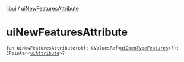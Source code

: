 [libui](README.md) / [uiNewFeaturesAttribute](ui-new-features-attribute.md)

# uiNewFeaturesAttribute

`fun uiNewFeaturesAttribute(otf: CValuesRef<`[`uiOpenTypeFeatures`](ui-open-type-features.md)`>?): CPointer<`[`uiAttribute`](ui-attribute.md)`>?`
